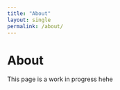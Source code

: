 ```yaml
---
title: "About"
layout: single
permalink: /about/
---
```

# About
This page is a work in progress hehe
